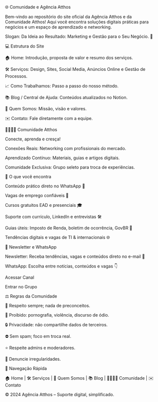 🌐 Comunidade e Agência Atthos

Bem-vindo ao repositório do site oficial da Agência Atthos e da Comunidade Atthos! Aqui você encontra soluções digitais práticas para negócios e um espaço de aprendizado e networking.

Slogan: Da Ideia ao Resultado: Marketing e Gestão para o Seu Negócio. 🚀

💻 Estrutura do Site

🏠 Home: Introdução, proposta de valor e resumo dos serviços.

🛠 Serviços: Design, Sites, Social Media, Anúncios Online e Gestão de Processos.

📈 Como Trabalhamos: Passo a passo do nosso método.

📚 Blog / Central de Ajuda: Conteúdos atualizados no Notion.

👥 Quem Somos: Missão, visão e valores.

✉️ Contato: Fale diretamente com a equipe.

🫱🏼‍🫲🏾 Comunidade Atthos

Conecte, aprenda e cresça!

Conexões Reais: Networking com profissionais do mercado.

Aprendizado Contínuo: Materiais, guias e artigos digitais.

Comunidade Exclusiva: Grupo seleto para troca de experiências.

🔹 O que você encontra

Conteúdo prático direto no WhatsApp 📲

Vagas de emprego confiáveis 💼

Cursos gratuitos EAD e presenciais 🎓

Suporte com currículo, LinkedIn e entrevistas 🛠

Guias úteis: Imposto de Renda, boletim de ocorrência, GovBR 📑

Tendências digitais e vagas de TI & internacionais 🌐

📨 Newsletter e WhatsApp

Newsletter: Receba tendências, vagas e conteúdos direto no e-mail 📩

WhatsApp: Escolha entre notícias, conteúdos e vagas 👇

Acessar Canal

Entrar no Grupo

⚖️ Regras da Comunidade

🤝 Respeito sempre; nada de preconceitos.

🚫 Proibido: pornografia, violência, discurso de ódio.

🔒 Privacidade: não compartilhe dados de terceiros.

⛔ Sem spam; foco em troca real.

⭐ Respeite admins e moderadores.

🚨 Denuncie irregularidades.

🔗 Navegação Rápida

🏠 Home | 🛠 Serviços | 👥 Quem Somos | 📚 Blog | 🫱🏼‍🫲🏾 Comunidade | ✉️ Contato

© 2024 Agência Atthos – Suporte digital, simplificado.